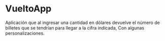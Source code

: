 # VueltoApp
Aplicación que al ingresar una cantidad en dólares devuelve el número de billetes que se tendrían para llegar a la cifra indicada, Con algunas personalizaciones.
